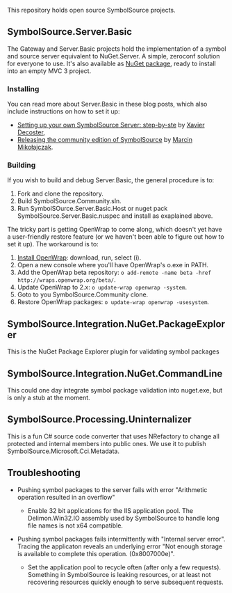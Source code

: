 This repository holds open source SymbolSource projects.


## SymbolSource.Server.Basic

The Gateway and Server.Basic projects hold the implementation of a symbol and source server equivalent to NuGet.Server. A simple, zeroconf solution for everyone to use. It's also available as [NuGet package](http://nuget.org/packages/SymbolSource.Server.Basic), ready to install into an empty MVC 3 project.

### Installing

You can read more about Server.Basic in these blog posts, which also include instructions on how to set it up:
 
 * [Setting up your own SymbolSource Server: step-by-ste](http://xavierdecoster.azurewebsites.net/setting-up-your-own-symbolsource-server-step-by-step) by [Xavier Decoster](http://twitter.com/xavierdecoster),
 * [Releasing the community edition of SymbolSource](http://www.symbolsource.org/Public/Blog/View/2012-03-13/Releasing_the_community_edition_of_SymbolSource) by [Marcin Mikołajczak](http://twitter.com/tripleemcoder).
 
### Building

If you wish to build and debug Server.Basic, the general procedure is to:
 1. Fork and clone the repository.
 2. Build SymbolSource.Community.sln.
 3. Run SymbolSOurce.Server.Basic.Host or nuget pack SymbolSource.Server.Basic.nuspec and install as exaplained above.

The tricky part is getting OpenWrap to come along, which doesn't yet have a user-friendly restore feature (or we haven't been able to figure out how to set it up). The workaround is to:

 1. [Install OpenWrap](http://www.openwrap.org): download, run, select (i).
 1. Open a new console where you'll have OpenWrap's o.exe in PATH.
 1. Add the OpenWrap beta repository: `o add-remote -name beta -href http://wraps.openwrap.org/beta/`.
 1. Update OpenWrap to 2.x: `o update-wrap openwrap -system`.
 1. Goto to you SymbolSource.Community clone.
 1. Restore OpenWrap packages: `o update-wrap openwrap -usesystem`.


## SymbolSource.Integration.NuGet.PackageExplorer
This is the NuGet Package Explorer plugin for validating symbol packages


## SymbolSource.Integration.NuGet.CommandLine
This could one day integrate symbol package validation into nuget.exe, but is only a stub at the moment.


## SymbolSource.Processing.Uninternalizer

This is a fun C# source code converter that uses NRefactory to change all protected and internal members into public ones. We use it to publish SymbolSource.Microsoft.Cci.Metadata.

## Troubleshooting

* Pushing symbol packages to the server fails with error "Arithmetic operation resulted in an overflow"
    - Enable 32 bit applications for the IIS application pool. The Delimon.Win32.IO assembly used by SymbolSource to handle long file names is not x64 compatible.

* Pushing symbol packages fails intermittently with "Internal server error". Tracing the applicaton reveals an underlying error "Not enough storage is available to complete this operation. (0x8007000e)".
    - Set the application pool to recycle often (after only a few requests). Something in SymbolSource is leaking resources, or at least not recovering resources quickly enough to serve subsequent requests. 